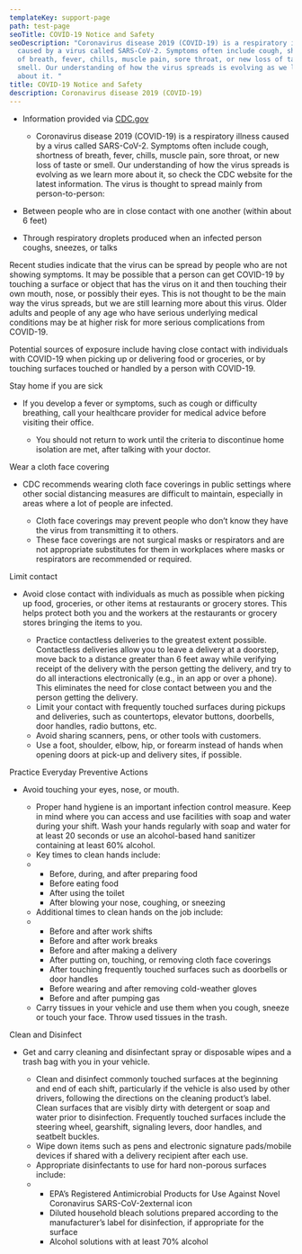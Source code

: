 ```yaml
---
templateKey: support-page
path: test-page
seoTitle: COVID-19 Notice and Safety
seoDescription: "Coronavirus disease 2019 (COVID-19) is a respiratory illness
  caused by a virus called SARS-CoV-2. Symptoms often include cough, shortness
  of breath, fever, chills, muscle pain, sore throat, or new loss of taste or
  smell. Our understanding of how the virus spreads is evolving as we learn more
  about it. "
title: COVID-19 Notice and Safety
description: Coronavirus disease 2019 (COVID-19)
---
```



* Information provided via [CDC.gov](https://www.cdc.gov/coronavirus/2019-ncov/community/organizations/food-grocery-drivers.html)

  * Coronavirus disease 2019 (COVID-19) is a respiratory illness caused by a virus called SARS-CoV-2. Symptoms often include cough, shortness of breath, fever, chills, muscle pain, sore throat, or new loss of taste or smell. Our understanding of how the virus spreads is evolving as we learn more about it, so check the CDC website for the latest information. The virus is thought to spread mainly from person-to-person:



* Between people who are in close contact with one another (within about 6 feet)
* Through respiratory droplets produced when an infected person coughs, sneezes, or talks



Recent studies indicate that the virus can be spread by people who are not showing symptoms. It may be possible that a person can get COVID-19 by touching a surface or object that has the virus on it and then touching their own mouth, nose, or possibly their eyes. This is not thought to be the main way the virus spreads, but we are still learning more about this virus. Older adults and people of any age who have serious underlying medical conditions may be at higher risk for more serious complications from COVID-19.



Potential sources of exposure include having close contact with individuals with COVID-19 when picking up or delivering food or groceries, or by touching surfaces touched or handled by a person with COVID-19.

Stay home if you are sick

* If you develop a fever or symptoms, such as cough or difficulty breathing, call your healthcare provider for medical advice before visiting their office.

  * You should not return to work until the criteria to discontinue home isolation are met, after talking with your doctor.

Wear a cloth face covering

* CDC recommends wearing cloth face coverings in public settings where other social distancing measures are difficult to maintain, especially in areas where a lot of people are infected.

  * Cloth face coverings may prevent people who don’t know they have the virus from transmitting it to others.
  * These face coverings are not surgical masks or respirators and are not appropriate substitutes for them in workplaces where masks or respirators are recommended or required.

Limit contact

* Avoid close contact with individuals as much as possible when picking up food, groceries, or other items at restaurants or grocery stores. This helps protect both you and the workers at the restaurants or grocery stores bringing the items to you.

  * Practice contactless deliveries to the greatest extent possible. Contactless deliveries allow you to leave a delivery at a doorstep, move back to a distance greater than 6 feet away while verifying receipt of the delivery with the person getting the delivery, and try to do all interactions electronically (e.g., in an app or over a phone). This eliminates the need for close contact between you and the person getting the delivery.
  * Limit your contact with frequently touched surfaces during pickups and deliveries, such as countertops, elevator buttons, doorbells, door handles, radio buttons, etc.
  * Avoid sharing scanners, pens, or other tools with customers.
  * Use a foot, shoulder, elbow, hip, or forearm instead of hands when opening doors at pick-up and delivery sites, if possible.

Practice Everyday Preventive Actions

* Avoid touching your eyes, nose, or mouth.

  * Proper hand hygiene is an important infection control measure. Keep in mind where you can access and use facilities with soap and water during your shift. Wash your hands regularly with soap and water for at least 20 seconds or use an alcohol-based hand sanitizer containing at least 60% alcohol.
  * Key times to clean hands include:
  * * Before, during, and after preparing food
    * Before eating food
    * After using the toilet
    * After blowing your nose, coughing, or sneezing
  * Additional times to clean hands on the job include:
  * * Before and after work shifts
    * Before and after work breaks
    * Before and after making a delivery
    * After putting on, touching, or removing cloth face coverings
    * After touching frequently touched surfaces such as doorbells or door handles
    * Before wearing and after removing cold-weather gloves
    * Before and after pumping gas
  * Carry tissues in your vehicle and use them when you cough, sneeze or touch your face. Throw used tissues in the trash.

Clean and Disinfect

* Get and carry cleaning and disinfectant spray or disposable wipes and a trash bag with you in your vehicle.

  * Clean and disinfect commonly touched surfaces at the beginning and end of each shift, particularly if the vehicle is also used by other drivers, following the directions on the cleaning product’s label. Clean surfaces that are visibly dirty with detergent or soap and water prior to disinfection. Frequently touched surfaces include the steering wheel, gearshift, signaling levers, door handles, and seatbelt buckles.
  * Wipe down items such as pens and electronic signature pads/mobile devices if shared with a delivery recipient after each use.
  * Appropriate disinfectants to use for hard non-porous surfaces include:
  * * EPA’s Registered Antimicrobial Products for Use Against Novel Coronavirus SARS-CoV-2external icon
    * Diluted household bleach solutions prepared according to the manufacturer’s label for disinfection, if appropriate for the surface
    * Alcohol solutions with at least 70% alcohol